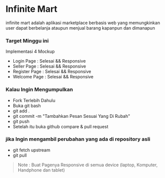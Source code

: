 # Infinite Mart

infinite mart adalah aplikasi marketplace berbasis web yang memungkinkan user dapat berbelanja ataupun menjual barang kapanpun dan dimanapun

### Target Minggu ini

Implementasi 4 Mockup

- Login Page : Selesai && Responsive
- Seller Page : Selesai && Responsive
- Register Page : Selesai && Responsive
- Welcome Page : Selesai && Responsive

### Kalau Ingin Mengumpulkan

- Fork Terlebih Dahulu
- Buka git bash
- git add .
- git commit -m "Tambahkan Pesan Sesuai Yang Di Rubah"
- git push
- Setelah itu buka github compare & pull request

### jika Ingin mengambil perubahan yang ada di repository asli

- git fetch upstream
- git pull

> Note : Buat Pagenya Responsive di semua device (laptop, Komputer, Handphone dan tablet)
